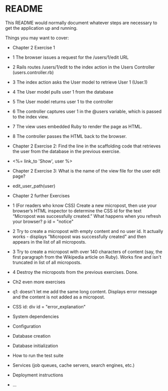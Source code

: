 # README

This README would normally document whatever steps are necessary to get the
application up and running.

Things you may want to cover:

* Chapter 2 Exercise 1 
* 1 The browser issues a request for the /users/1/edit URL
* 2 Rails routes /users/1/edit to the index action in the Users Controller (users.controller.rb)
* 3 The index action asks the User model to retrieve User 1 (User.1)
* 4 The User model pulls user 1 from the database
* 5 The User model returns user 1 to the controller
* 6 The controller captures user 1 in the @users variable, which is passed to the index view.
* 7 The view uses embedded Ruby to render the page as HTML.
* 8 The controller passes the HTML back to the browser.

* Chapter 2 Exercise 2: Find the line in the scaffolding code that retrieves the user from the database in the previous exercise.
* <td><%= link_to 'Show', user %></td>

* Chapter 2 Exercise 3: What is the name of the view file for the user edit page?
* edit_user_path(user)

* Chapter 2 further Exercises
* 1 (For readers who know CSS) Create a new micropost, then use your browser’s HTML inspector to determine the CSS id for the text “Micropost was successfully created.” What happens when you refresh your browser?
p id = "notice"
* 2 Try to create a micropost with empty content and no user id.
It actually works - displays "Micropost was successfully created" and then appears in the list of all microposts.
* 3 Try to create a micropost with over 140 characters of content (say, the first paragraph from the Wikipedia article on Ruby).
Works fine and isn't truncated in list of all microposts.
* 4 Destroy the microposts from the previous exercises.
Done.

* Ch2 even more exercises
* q1: doesn't let me add the same long content. Displays error message and the content is not added as a micropost.
* CSS id: div id = "error_explanation"

* System dependencies

* Configuration

* Database creation

* Database initialization

* How to run the test suite

* Services (job queues, cache servers, search engines, etc.)

* Deployment instructions

* ...
